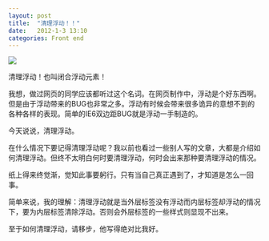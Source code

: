 ```yaml
---
layout: post
title:  "清理浮动！！"
date:   2012-1-3 13:10
categories: Front end
---
```


![](https://i.imgur.com/zPzNGci.png)

清理浮动！也叫闭合浮动元素！

我想，做过网页的同学应该都听过这个名词。在网页制作中，浮动是个好东西啊。但是由于浮动带来的BUG也非常之多。浮动有时候会带来很多诡异的意想不到的各种各样的表现。简单的IE6双边距BUG就是浮动一手制造的。

今天说说，清理浮动。

在什么情况下要记得清理浮动呢？我以前也看过一些别人写的文章，大都是介绍如何清理浮动。但终不太明白何时要清理浮动，何时会出来那种要清理浮动的情况。

纸上得来终觉渐，觉知此事要躬行。只有当自己真正遇到了，才知道是怎么一回事。

简单来说，我的理解：清理浮动就是当外层标签没有浮动而内层标签却浮动的情况下，要为内层标签清除浮动。否则会外层标签的一些样式则显现不出来。

至于如何清理浮动，请移步，他写得绝对比我好。
